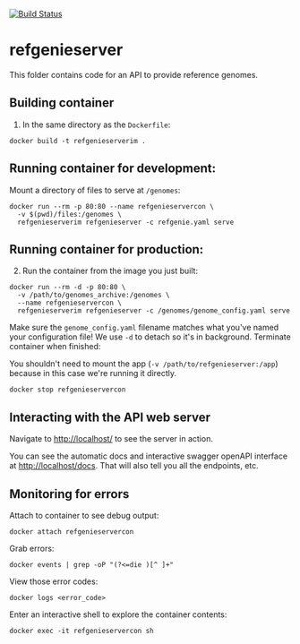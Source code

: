 [![Build Status](https://travis-ci.org/databio/refgenieserver.svg?branch=master)](https://travis-ci.org/databio/refgenieserver)

# refgenieserver

This folder contains code for an API to provide reference genomes.

## Building container

1. In the same directory as the `Dockerfile`:

```
docker build -t refgenieserverim .
```

## Running container for development:

Mount a directory of files to serve at `/genomes`:

```
docker run --rm -p 80:80 --name refgenieservercon \
  -v $(pwd)/files:/genomes \
  refgenieserverim refgenieserver -c refgenie.yaml serve
```

## Running container for production:

2. Run the container from the image you just built:

```
docker run --rm -d -p 80:80 \
  -v /path/to/genomes_archive:/genomes \
  --name refgenieservercon \
  refgenieserverim refgenieserver -c /genomes/genome_config.yaml serve 
```

Make sure the `genome_config.yaml` filename matches what you've named your configuration file! We use `-d` to detach so it's in background. Terminate container when finished:

You shouldn't need to mount the app (`-v /path/to/refgenieserver:/app`) because in this case we're running it directly.

```
docker stop refgenieservercon
```


## Interacting with the API web server

Navigate to [http://localhost/](http://localhost/) to see the server in action.

You can see the automatic docs and interactive swagger openAPI interface at [http://localhost/docs](http://localhost/docs). That will also tell you all the endpoints, etc.


## Monitoring for errors

Attach to container to see debug output:

```
docker attach refgenieservercon
```

Grab errors:

```
docker events | grep -oP "(?<=die )[^ ]+"
```

View those error codes:

```
docker logs <error_code>
```

Enter an interactive shell to explore the container contents:

```
docker exec -it refgenieservercon sh
```
